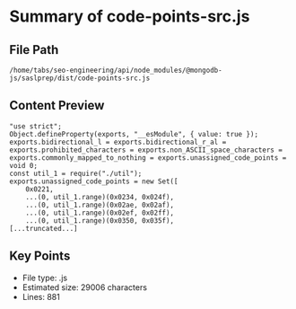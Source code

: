 # Summary of code-points-src.js
  
## File Path
`/home/tabs/seo-engineering/api/node_modules/@mongodb-js/saslprep/dist/code-points-src.js`

## Content Preview
```
"use strict";
Object.defineProperty(exports, "__esModule", { value: true });
exports.bidirectional_l = exports.bidirectional_r_al = exports.prohibited_characters = exports.non_ASCII_space_characters = exports.commonly_mapped_to_nothing = exports.unassigned_code_points = void 0;
const util_1 = require("./util");
exports.unassigned_code_points = new Set([
    0x0221,
    ...(0, util_1.range)(0x0234, 0x024f),
    ...(0, util_1.range)(0x02ae, 0x02af),
    ...(0, util_1.range)(0x02ef, 0x02ff),
    ...(0, util_1.range)(0x0350, 0x035f),
[...truncated...]
```

## Key Points
- File type: .js
- Estimated size: 29006 characters
- Lines: 881
